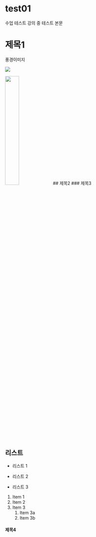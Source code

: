 # test01
수업 테스트
강의 중 테스트 본문

# 제목1
풍경이미지 

![](https://lh3.googleusercontent.com/proxy/weQ5XjPOs-OGraU4pQeNOsquzqM95rz2BXZWjFlpLlI6avcupXNlT3rQUqCSvxT9EpxRWPLU0fFTS1GLhXHtzwU_6GUyd5z5dhrgcinf6RhouILOCqT097MIzmTe5M62Q1ux9nc)

<img src="http://www.newsmission.com/sharedata/photo_ckfinder/images/2019/07/pxhere.JPG" width ="30%">
## 제목2
### 제목3

## 리스트
 - 리스트 1
 + 리스트 2
 * 리스트 3

1. Item 1
1. Item 2
1. Item 3
   1. Item 3a
   1. Item 3b
#### 제목4

